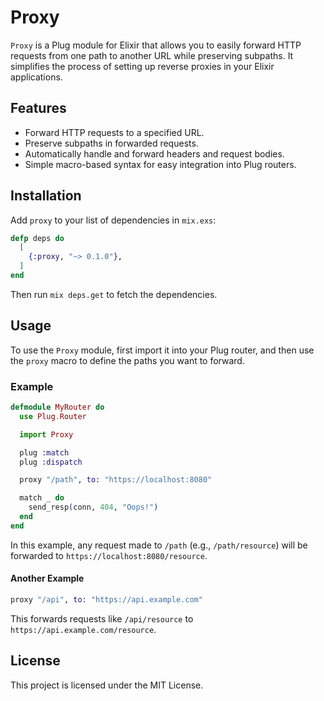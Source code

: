 
# Proxy

`Proxy` is a Plug module for Elixir that allows you to easily forward HTTP requests from one path to another URL while preserving subpaths. It simplifies the process of setting up reverse proxies in your Elixir applications.

## Features

- Forward HTTP requests to a specified URL.
- Preserve subpaths in forwarded requests.
- Automatically handle and forward headers and request bodies.
- Simple macro-based syntax for easy integration into Plug routers.

## Installation

Add `proxy` to your list of dependencies in `mix.exs`:

```elixir
defp deps do
  [
    {:proxy, "~> 0.1.0"},
  ]
end
```

Then run `mix deps.get` to fetch the dependencies.

## Usage

To use the `Proxy` module, first import it into your Plug router, and then use the `proxy` macro to define the paths you want to forward.

### Example

```elixir
defmodule MyRouter do
  use Plug.Router

  import Proxy

  plug :match
  plug :dispatch

  proxy "/path", to: "https://localhost:8080"

  match _ do
    send_resp(conn, 404, "Oops!")
  end
end
```

In this example, any request made to `/path` (e.g., `/path/resource`) will be forwarded to `https://localhost:8080/resource`.


#### Another Example

```elixir
proxy "/api", to: "https://api.example.com"
```

This forwards requests like `/api/resource` to `https://api.example.com/resource`.


## License

This project is licensed under the MIT License.
